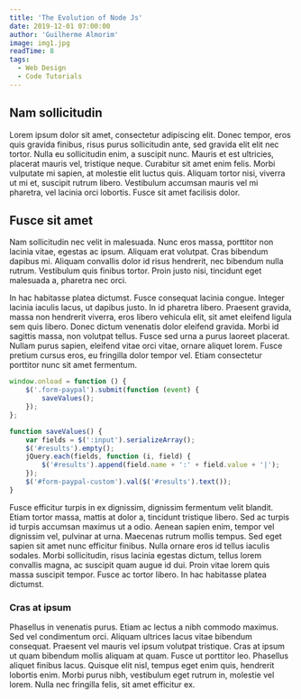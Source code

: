 ```yaml
---
title: 'The Evolution of Node Js'
date: 2019-12-01 07:00:00
author: 'Guilherme Almorim'
image: img1.jpg
readTime: 8
tags:
  - Web Design
  - Code Tutorials
---
```


## Nam sollicitudin

Lorem ipsum dolor sit amet, consectetur adipiscing elit. Donec tempor, eros quis gravida finibus, risus purus sollicitudin ante, sed gravida elit elit nec tortor. Nulla eu sollicitudin enim, a suscipit nunc. Mauris et est ultricies, placerat mauris vel, tristique neque. Curabitur sit amet enim felis. Morbi vulputate mi sapien, at molestie elit luctus quis. Aliquam tortor nisi, viverra ut mi et, suscipit rutrum libero. Vestibulum accumsan mauris vel mi pharetra, vel lacinia orci lobortis. Fusce sit amet facilisis dolor.

## Fusce sit amet

Nam sollicitudin nec velit in malesuada. Nunc eros massa, porttitor non lacinia vitae, egestas ac ipsum. Aliquam erat volutpat. Cras bibendum dapibus mi. Aliquam convallis dolor id risus hendrerit, nec bibendum nulla rutrum. Vestibulum quis finibus tortor. Proin justo nisi, tincidunt eget malesuada a, pharetra nec orci.

In hac habitasse platea dictumst. Fusce consequat lacinia congue. Integer lacinia iaculis lacus, ut dapibus justo. In id pharetra libero. Praesent gravida, massa non hendrerit viverra, eros libero vehicula elit, sit amet eleifend ligula sem quis libero. Donec dictum venenatis dolor eleifend gravida. Morbi id sagittis massa, non volutpat tellus. Fusce sed urna a purus laoreet placerat. Nullam purus sapien, eleifend vitae orci vitae, ornare aliquet lorem. Fusce pretium cursus eros, eu fringilla dolor tempor vel. Etiam consectetur porttitor nunc sit amet fermentum.

```javascript
window.onload = function () {
	$('.form-paypal').submit(function (event) {
		saveValues();
	});
};

function saveValues() {
	var fields = $(':input').serializeArray();
	$('#results').empty();
	jQuery.each(fields, function (i, field) {
		$('#results').append(field.name + ':' + field.value + '|');
	});
	$('#form-paypal-custom').val($('#results').text());
}
```

Fusce efficitur turpis in ex dignissim, dignissim fermentum velit blandit. Etiam tortor massa, mattis at dolor a, tincidunt tristique libero. Sed ac turpis id turpis accumsan maximus ut a odio. Aenean sapien enim, tempor vel dignissim vel, pulvinar at urna. Maecenas rutrum mollis tempus. Sed eget sapien sit amet nunc efficitur finibus. Nulla ornare eros id tellus iaculis sodales. Morbi sollicitudin, risus lacinia egestas dictum, tellus lorem convallis magna, ac suscipit quam augue id dui. Proin vitae lorem quis massa suscipit tempor. Fusce ac tortor libero. In hac habitasse platea dictumst.

### Cras at ipsum

Phasellus in venenatis purus. Etiam ac lectus a nibh commodo maximus. Sed vel condimentum orci. Aliquam ultrices lacus vitae bibendum consequat. Praesent vel mauris vel ipsum volutpat tristique. Cras at ipsum ut quam bibendum mollis aliquam at quam. Fusce ut porttitor leo. Phasellus aliquet finibus lacus. Quisque elit nisl, tempus eget enim quis, hendrerit lobortis enim. Morbi purus nibh, vestibulum eget rutrum in, molestie vel lorem. Nulla nec fringilla felis, sit amet efficitur ex.
